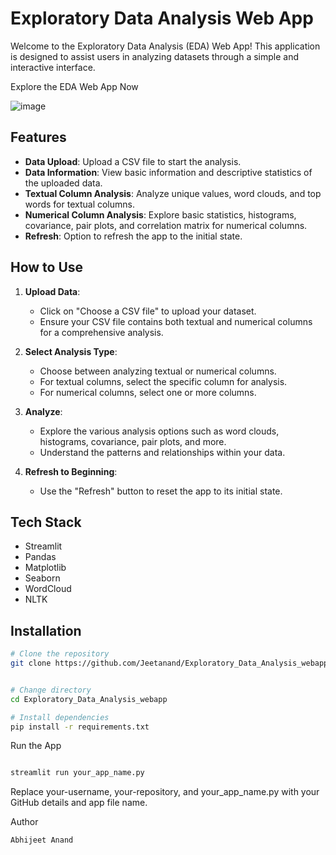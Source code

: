 # Exploratory Data Analysis Web App

Welcome to the Exploratory Data Analysis (EDA) Web App! This application is designed to assist users in analyzing datasets through a simple and interactive interface.

Explore the EDA Web App Now

![image](https://github.com/Jeetanand/Exploratory_Data_Analysis_webapp/assets/128984571/03a52e1c-33a4-4c12-bdb6-3447db66c9b2)

## Features

- **Data Upload**: Upload a CSV file to start the analysis.
- **Data Information**: View basic information and descriptive statistics of the uploaded data.
- **Textual Column Analysis**: Analyze unique values, word clouds, and top words for textual columns.
- **Numerical Column Analysis**: Explore basic statistics, histograms, covariance, pair plots, and correlation matrix for numerical columns.
- **Refresh**: Option to refresh the app to the initial state.

## How to Use

1. **Upload Data**:
   - Click on "Choose a CSV file" to upload your dataset.
   - Ensure your CSV file contains both textual and numerical columns for a comprehensive analysis.

2. **Select Analysis Type**:
   - Choose between analyzing textual or numerical columns.
   - For textual columns, select the specific column for analysis.
   - For numerical columns, select one or more columns.

3. **Analyze**:
   - Explore the various analysis options such as word clouds, histograms, covariance, pair plots, and more.
   - Understand the patterns and relationships within your data.

4. **Refresh to Beginning**:
   - Use the "Refresh" button to reset the app to its initial state.

## Tech Stack

- Streamlit
- Pandas
- Matplotlib
- Seaborn
- WordCloud
- NLTK

## Installation

```bash
# Clone the repository
git clone https://github.com/Jeetanand/Exploratory_Data_Analysis_webapp.git


# Change directory
cd Exploratory_Data_Analysis_webapp

# Install dependencies
pip install -r requirements.txt
```

Run the App

```bash

streamlit run your_app_name.py
```
Replace your-username, your-repository, and your_app_name.py with your GitHub details and app file name.

Author
```bash
Abhijeet Anand
```
